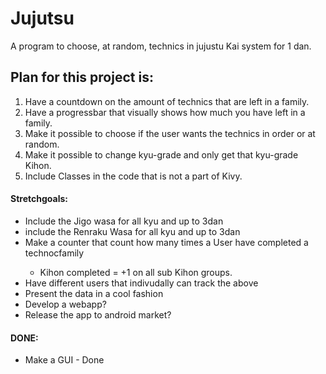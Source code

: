 # Jujutsu
A program to choose, at random, technics in jujustu Kai system for 1 dan.

<h2>Plan for this project is:</h2>
<ol>
  <li>Have a countdown on the amount of technics that are left in a family. </li>
  <li>Have a progressbar that visually shows how much you have left in a family. </li>
  <li>Make it possible to choose if the user wants the technics in order or at random.</li>
  <li>Make it possible to change kyu-grade and only get that kyu-grade Kihon.</li> 
  <li>Include Classes in the code that is not a part of Kivy.</li> 
</ol>

<h4>Stretchgoals:</h4>
<ul>
   <li>Include the Jigo wasa for all kyu and up to 3dan</li>
   <li>include the Renraku Wasa for all kyu and up to 3dan</li>
   <li>Make a counter that count how many times a User have completed a technocfamily</li>
   <ul>
      <li>Kihon completed = +1 on all sub Kihon groups.</li>
   </ul>
   <li>Have different users that indivudally can track the above</li>
   <li>Present the data in a cool fashion</li>
   <li>Develop a webapp? </li>
   <li>Release the app to android market? </li>

</ul>
  

<h4>DONE:</h4>
<ul>
  <li> Make a GUI - Done</li>
</ul>